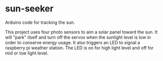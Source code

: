 # sun-seeker
Arduino code for tracking the sun.

This project uses four photo sensors to aim a solar panel toward the sun. 
It will "park" itself and turn off the servos when the sunlight level is low in order to conserve energy usage. 
It also triggers an LED to signal a raspberry pi weather station. 
The LED is on for high light level and off for mid or low light level.
